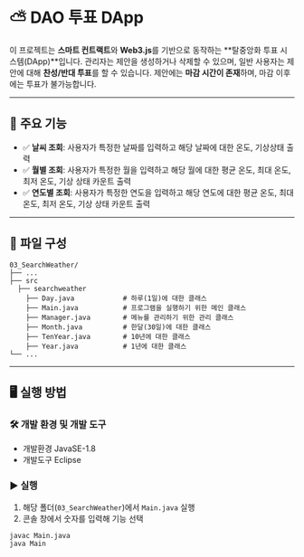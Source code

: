 # ⛅ DAO 투표 DApp

이 프로젝트는 **스마트 컨트랙트**와 **Web3.js**를 기반으로 동작하는 **탈중앙화 투표 시스템(DApp)**입니다. 관리자는 제안을 생성하거나 삭제할 수 있으며, 일반 사용자는 제안에 대해 **찬성/반대 투표**를 할 수 있습니다. 제안에는 **마감 시간이 존재**하며, 마감 이후에는 투표가 불가능합니다.

---

## 📌 주요 기능

- ✅ **날씨 조회**: 사용자가 특정한 날짜를 입력하고 해당 날짜에 대한 온도, 기상상태 출력
- ✅ **월별 조회**: 사용자가 특정한 월을 입력하고 해당 월에 대한 평균 온도, 최대 온도, 최저 온도, 기상 상태 카운트 출력
- ✅ **연도별 조회**: 사용자가 특정한 연도을 입력하고 해당 연도에 대한 평균 온도, 최대 온도, 최저 온도, 기상 상태 카운트 출력
  
---

## 📁 파일 구성
```
03_SearchWeather/
├── ...
├── src
  ├── searchweather  
    ├── Day.java            # 하루(1일)에 대한 클래스
    ├── Main.java           # 프로그램을 실행하기 위한 메인 클래스
    ├── Manager.java        # 메뉴를 관리하기 위한 관리 클래스
    ├── Month.java          # 한달(30일)에 대한 클래스
    ├── TenYear.java        # 10년에 대한 클래스
    ├── Year.java           # 1년에 대한 클래스
└── ...
```

---

## 🖥️ 실행 방법

### 🛠️ 개발 환경 및 개발 도구
- 개발환경
  JavaSE-1.8
- 개발도구
  Eclipse

### ▶️ 실행
1. 해당 폴더(`03_SearchWeather`)에서 `Main.java` 실행
2. 콘솔 창에서 숫자를 입력해 기능 선택

```bash
javac Main.java
java Main
